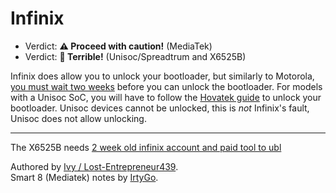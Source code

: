 # Infinix

- Verdict: **⚠️ Proceed with caution!** (MediaTek)
- Verdict: **🍅 Terrible!** (Unisoc/Spreadtrum and X6525B)

Infinix does allow you to unlock your bootloader, but similarly to Motorola, [you must wait two weeks][Infinix unlock] before you can unlock the bootloader. For models with a Unisoc SoC, you will have to follow the [Hovatek guide][Unisoc Unlock] to unlock your bootloader. Unisoc devices cannot be unlocked, this is *not* Infinix's fault, Unisoc does not allow unlocking.
***

The X6525B needs [2 week old infinix account and paid tool to ubl](https://www.reddit.com/r/androidroot/comments/1dhvf37/comment/ljjrqzx/?utm_source=share&utm_medium=web3x&utm_name=web3xcss&utm_term=1&utm_content=share_button)

Authored by [Ivy / Lost-Entrepreneur439](https://github.com/Lost-Entrepreneur439).<br/>
Smart 8 (Mediatek) notes by [IrtyGo](https://github.com/irtygo).<br/>

[Unisoc Unlock]:https://www.hovatek.com/forum/thread-32287.html
[Infinix unlock]:https://www.reddit.com/r/AndroidRoms/comments/1dhvgv8/unlock_oem_for_infinix_smart_8/
